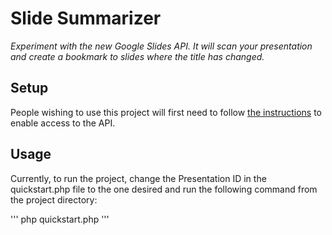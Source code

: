 # Slide Summarizer

_Experiment with the new Google Slides API. It will scan your presentation and create a bookmark to slides where the title has changed._

## Setup

People wishing to use this project will first need to follow [the instructions](https://developers.google.com/slides/quickstart/php) to enable access to the API.

## Usage

Currently, to run the project, change the Presentation ID in the quickstart.php file to the one desired and run the following command from the project directory:

'''
php quickstart.php
'''
